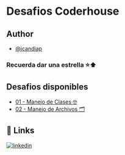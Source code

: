 # Desafios Coderhouse

## Author
- [@jcandiap](https://github.com/jcandiap)

### Recuerda dar una estrella ⭐️⬆️

## Desafios disponibles
- [01 - Manejo de Clases 🤓](https://github.com/jcandiap/desafios-backend-coderhouse/tree/main/desafio-01)
- [02 - Manejo de Archivos 🗂️](https://github.com/jcandiap/desafios-backend-coderhouse/tree/main/desafio-02)

## 🔗 Links
[![linkedin](https://img.shields.io/badge/linkedin-0A66C2?style=for-the-badge&logo=linkedin&logoColor=white)](https://www.linkedin.com/in/jcandiap/)